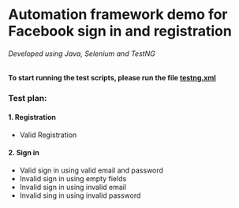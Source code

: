 # Automation framework demo for Facebook sign in and registration

###### Developed using Java, Selenium and TestNG

#### To start running the test scripts, please run the file [testng.xml](src%2Ftest%2Fresources%2Ftestng.xml)

### Test plan:

#### 1. Registration

* Valid Registration

#### 2. Sign in

* Valid sign in using valid email and password
* Invalid sign in using empty fields
* Invalid sign in using invalid email
* Invalid sing in using invalid password